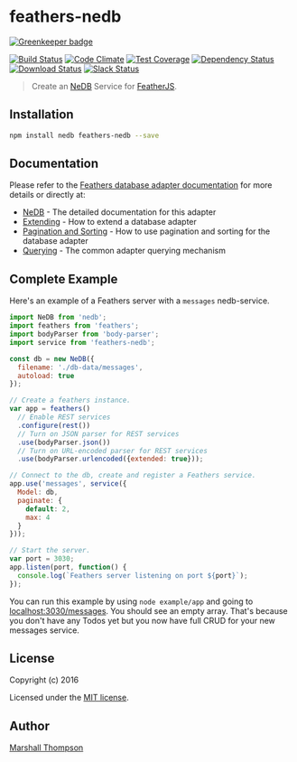 # feathers-nedb

[![Greenkeeper badge](https://badges.greenkeeper.io/feathersjs/feathers-nedb.svg)](https://greenkeeper.io/)

[![Build Status](https://travis-ci.org/feathersjs/feathers-nedb.png?branch=master)](https://travis-ci.org/feathersjs/feathers-nedb)
[![Code Climate](https://codeclimate.com/github/feathersjs/feathers-nedb/badges/gpa.svg)](https://codeclimate.com/github/feathersjs/feathers-nedb)
[![Test Coverage](https://codeclimate.com/github/feathersjs/feathers-nedb/badges/coverage.svg)](https://codeclimate.com/github/feathersjs/feathers-nedb/coverage)
[![Dependency Status](https://img.shields.io/david/feathersjs/feathers-nedb.svg?style=flat-square)](https://david-dm.org/feathersjs/feathers-nedb)
[![Download Status](https://img.shields.io/npm/dm/feathers-nedb.svg?style=flat-square)](https://www.npmjs.com/package/feathers-nedb)
[![Slack Status](http://slack.feathersjs.com/badge.svg)](http://slack.feathersjs.com)

> Create an [NeDB](https://github.com/louischatriot/nedb) Service for [FeatherJS](https://github.com/feathersjs).


## Installation

```bash
npm install nedb feathers-nedb --save
```


## Documentation

Please refer to the [Feathers database adapter documentation](https://docs.feathersjs.com/api/databases/common.html) for more details or directly at:

- [NeDB](http://docs.feathersjs.com/api/databases/nedb.html) - The detailed documentation for this adapter
- [Extending](https://docs.feathersjs.com/api/databases/common.html#extending-adapters) - How to extend a database adapter
- [Pagination and Sorting](https://docs.feathersjs.com/api/databases/common.html#pagination) - How to use pagination and sorting for the database adapter
- [Querying](https://docs.feathersjs.com/api/databases/querying.html) - The common adapter querying mechanism


## Complete Example

Here's an example of a Feathers server with a `messages` nedb-service.

```js
import NeDB from 'nedb';
import feathers from 'feathers';
import bodyParser from 'body-parser';
import service from 'feathers-nedb';

const db = new NeDB({
  filename: './db-data/messages',
  autoload: true
});

// Create a feathers instance.
var app = feathers()
  // Enable REST services
  .configure(rest())
  // Turn on JSON parser for REST services
  .use(bodyParser.json())
  // Turn on URL-encoded parser for REST services
  .use(bodyParser.urlencoded({extended: true}));

// Connect to the db, create and register a Feathers service.
app.use('messages', service({
  Model: db,
  paginate: {
    default: 2,
    max: 4
  }
}));

// Start the server.
var port = 3030;
app.listen(port, function() {
  console.log(`Feathers server listening on port ${port}`);
});
```

You can run this example by using `node example/app` and going to [localhost:3030/messages](http://localhost:3030/messages). You should see an empty array. That's because you don't have any Todos yet but you now have full CRUD for your new messages service.


## License

Copyright (c) 2016

Licensed under the [MIT license](LICENSE).


## Author

[Marshall Thompson](https://github.com/marshallswain)
